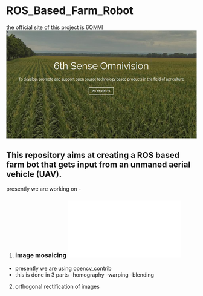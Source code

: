 # ROS_Based_Farm_Robot

the official site of this project is [6OMVI](9omvi.org)
![omvi](6omvi.jpg)

## This repository aims at creating a ROS based farm bot that gets input from an unmaned aerial vehicle (UAV).

presently we are working on - 

1) ### image mosaicing ![readme](Image_mosaicing/README.md)
- presently we are using opencv_contrib
- this is done in 3 parts
	-homography
	-warping
	-blending

2) orthogonal rectification of images
